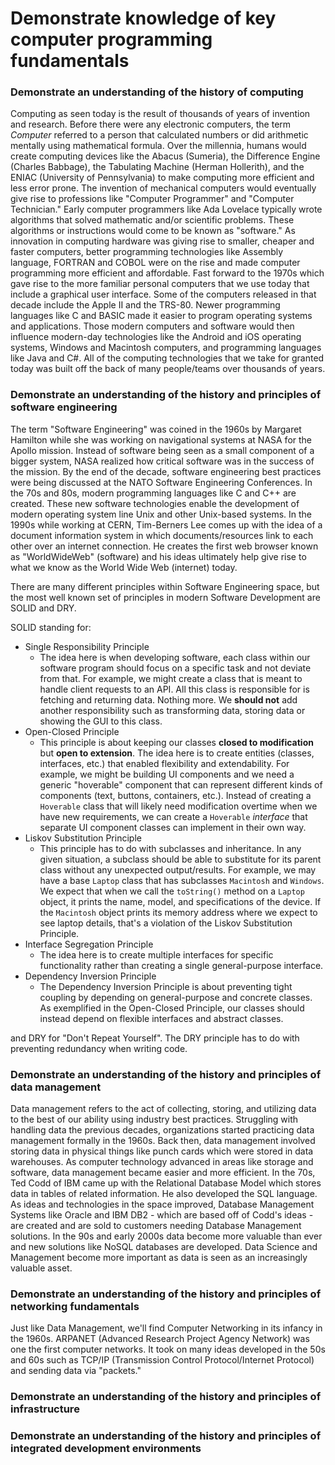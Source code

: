# Demonstrate knowledge of key computer programming fundamentals

### Demonstrate an understanding of the history of computing

Computing as seen today is the result of thousands of years of invention and research. Before there were any electronic computers, the term *Computer* referred to a person that calculated numbers or did arithmetic mentally using mathematical formula. Over the millennia, humans would create computing devices like the Abacus (Sumeria), the Difference Engine (Charles Babbage), the Tabulating Machine (Herman Hollerith), and the ENIAC (University of Pennsylvania) to make computing more efficient and less error prone. The invention of mechanical computers would eventually give rise to professions like "Computer Programmer" and "Computer Technician." Early computer programmers like Ada Lovelace typically wrote algorithms that solved mathematic and/or scientific problems. These algorithms or instructions would come to be known as "software." As innovation in computing hardware was giving rise to smaller, cheaper and faster computers, better programming technologies like Assembly language, FORTRAN and COBOL were on the rise and made computer programming more efficient and affordable. Fast forward to the 1970s which gave rise to the more familiar personal computers that we use today that include a graphical user interface. Some of the computers released in that decade include the Apple II and the TRS-80. Newer programming languages like C and BASIC made it easier to program operating systems and applications. Those modern computers and software would then influence modern-day technologies like the Android and iOS operating systems, Windows and Macintosh computers, and programming languages like Java and C#. All of the computing technologies that we take for granted today was built off the back of many people/teams over thousands of years.

### Demonstrate an understanding of the history and principles of software engineering

The term "Software Engineering" was coined in the 1960s by Margaret Hamilton while she was working on navigational systems at NASA for the Apollo mission. Instead of software being seen as a small component of a bigger system, NASA realized how critical software was in the success of the mission. By the end of the decade, software engineering best practices were being discussed at the NATO Software Engineering Conferences. In the 70s and 80s, modern programming languages like C and C++ are created. These new software technologies enable the development of modern operating system line Unix and other Unix-based systems. In the 1990s while working at CERN, Tim-Berners Lee comes up with the idea of a document information system in which documents/resources link to each other over an internet connection. He creates the first web browser known as "WorldWideWeb" (software) and his ideas ultimately help give rise to what we know as the World Wide Web (internet) today.

There are many different principles within Software Engineering space, but the most well known set of principles in modern Software Development are SOLID and DRY.

SOLID standing for:
- Single Responsibility Principle
    - The idea here is when developing software, each class within our software program should focus on a specific task and not deviate from that. For example, we might create a class that is meant to handle client requests to an API. All this class is responsible for is fetching and returning data. Nothing more. We **should not** add another responsibility such as transforming data, storing data or showing the GUI to this class.
- Open-Closed Principle
    - This principle is about keeping our classes **closed to modification** but **open to extension**. The idea here is to create entities (classes, interfaces, etc.) that enabled flexibility and extendability. For example, we might be building UI components and we need a generic "hoverable" component that can represent different kinds of components (text, buttons, containers, etc.). Instead of creating a `Hoverable` class that will likely need modification overtime when we have new requirements, we can create a `Hoverable` *interface* that separate UI component classes can implement in their own way.
- Liskov Substitution Principle
    - This principle has to do with subclasses and inheritance. In any given situation, a subclass should be able to substitute for its parent class without any unexpected output/results. For example, we may have a base `Laptop` class that has subclasses `Macintosh` and `Windows`. We expect that when we call the `toString()` method on a `Laptop` object, it prints the name, model, and specifications of the device. If the `Macintosh` object prints its memory address where we expect to see laptop details, that's a violation of the Liskov Substitution Principle.
- Interface Segregation Principle
    - The idea here is to create multiple interfaces for specific functionality rather than creating a single general-purpose interface.
- Dependency Inversion Principle
    - The Dependency Inversion Principle is about preventing tight coupling by depending on general-purpose and concrete classes. As exemplified in the Open-Closed Principle, our classes should instead depend on flexible interfaces and abstract classes.

and DRY for "Don't Repeat Yourself". The DRY principle has to do with preventing redundancy when writing code.

### Demonstrate an understanding of the history and principles of data management

Data management refers to the act of collecting, storing, and utilizing data to the best of our ability using industry best practices. Struggling with handling data the previous decades, organizations started practicing data management formally in the 1960s. Back then, data management involved storing data in physical things like punch cards which were stored in data warehouses. As computer technology advanced in areas like storage and software, data management became easier and more efficient. In the 70s, Ted Codd of IBM came up with the Relational Database Model which stores data in tables of related information. He also developed the SQL language. As ideas and technologies in the space improved, Database Management Systems like Oracle and IBM DB2 - which are based off of Codd's ideas - are created and are sold to customers needing Database Management solutions. In the 90s and early 2000s data become more valuable than ever and new solutions like NoSQL databases are developed. Data Science and Management become more important as data is seen as an increasingly valuable asset.

### Demonstrate an understanding of the history and principles of networking fundamentals

Just like Data Management, we'll find Computer Networking in its infancy in the 1960s. ARPANET (Advanced Research Project Agency Network) was one the first computer networks. It took on many ideas developed in the 50s and 60s such as TCP/IP (Transmission Control Protocol/Internet Protocol) and sending data via "packets."

### Demonstrate an understanding of the history and principles of infrastructure

### Demonstrate an understanding of the history and principles of integrated development environments
